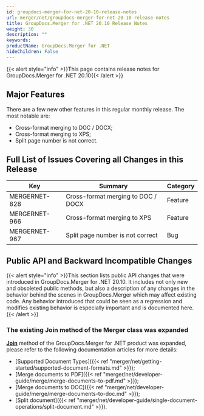 ```yaml
---
id: groupdocs-merger-for-net-20-10-release-notes
url: merger/net/groupdocs-merger-for-net-20-10-release-notes
title: GroupDocs.Merger for .NET 20.10 Release Notes
weight: 30
description: ""
keywords: 
productName: GroupDocs.Merger for .NET
hideChildren: False
---
```

{{< alert style="info" >}}This page contains release notes for GroupDocs.Merger for .NET 20.10{{< /alert >}}

## Major Features

There are a few new other features in this regular monthly release. The most notable are:

*   Cross-format merging to DOC / DOCX;
*   Cross-format merging to XPS;
*   Split page number is not correct.

## Full List of Issues Covering all Changes in this Release

| Key | Summary | Category |
| --- | --- | --- |
| MERGERNET-828 | Cross-format merging to DOC / DOCX | Feature |
| MERGERNET-966 | Cross-format merging to XPS | Feature |
| MERGERNET-967 | Split page number is not correct | Bug |

## Public API and Backward Incompatible Changes

{{< alert style="info" >}}This section lists public API changes that were introduced in GroupDocs.Merger for .NET 20.10. It includes not only new and obsoleted public methods, but also a description of any changes in the behavior behind the scenes in GroupDocs.Merger which may affect existing code. Any behavior introduced that could be seen as a regression and modifies existing behavior is especially important and is documented here.{{< /alert >}}

### The existing Join method of the Merger class was expanded

**[Join](https://apireference.groupdocs.com/merger/net/groupdocs.merger/merger/methods/join)** method of the GroupDocs.Merger for .NET product was expanded, please refer to the following documentation articles for more details: 

*   [Supported Document Types]({{< ref "merger/net/getting-started/supported-document-formats.md" >}});
*   [Merge documents to PDF]({{< ref "merger/net/developer-guide/merge/merge-documents-to-pdf.md" >}});
*   [Merge documents to DOC]({{< ref "merger/net/developer-guide/merge/merge-documents-to-doc.md" >}});
*   [Split document]({{< ref "merger/net/developer-guide/single-document-operations/split-document.md" >}}).
